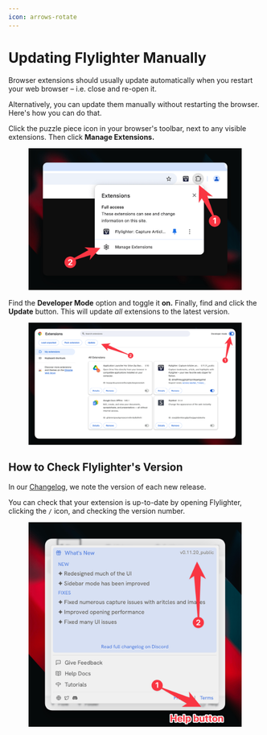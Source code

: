 ```yaml
---
icon: arrows-rotate
---
```


# Updating Flylighter Manually

Browser extensions should usually update automatically when you restart your web browser – i.e. close and re-open it.

Alternatively, you can update them manually without restarting the browser. Here's how you can do that.

Click the puzzle piece icon in your browser's toolbar, next to any visible extensions. Then click **Manage Extensions.**

<figure><img src="../.gitbook/assets/CleanShot 2025-01-27 at 12.20.06@2x.png" alt=""><figcaption></figcaption></figure>

Find the **Developer Mode** option and toggle it **on.** Finally, find and click the **Update** button. This will update _all_ extensions to the latest version.

<figure><img src="../.gitbook/assets/CleanShot 2025-01-27 at 12.20.58@2x.png" alt=""><figcaption></figcaption></figure>

## How to Check Flylighter's Version

In our [Changelog](../about-flylighter/changelog.md), we note the version of each new release.

You can check that your extension is up-to-date by opening Flylighter, clicking the `/` icon, and checking the version number.

<figure><img src="../.gitbook/assets/CleanShot 2025-01-27 at 12.14.48@2x.png" alt=""><figcaption></figcaption></figure>
